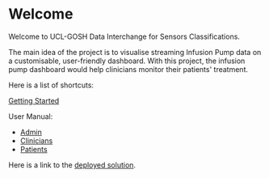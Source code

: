 # Welcome

Welcome to UCL-GOSH Data Interchange for Sensors Classifications.

The main idea of the project is to visualise streaming Infusion Pump data on a customisable, user-friendly dashboard. With this project, the infusion pump dashboard would help clinicians monitor their patients' treatment.
 
Here is a list of shortcuts: 

[Getting Started](getting_started.md)

User Manual:

- [Admin](admin.md)
- [Clinicians](clinicians.md)
- [Patients](patients.md)

Here is a link to the [deployed solution](https://dauletbatayev.com).